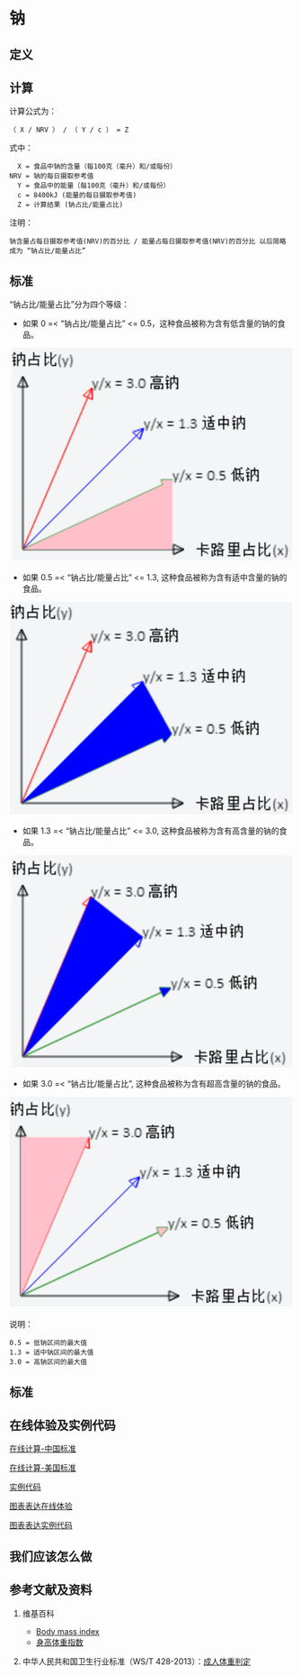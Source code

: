 # 钠

## 定义

## 计算

计算公式为： 

	（ X / NRV ） / （ Y / c ） = Z

式中： 

	  X = 食品中钠的含量（每100克（毫升）和/或每份）	  
    NRV = 钠的每日摄取参考值
	  Y = 食品中的能量（每100克（毫升）和/或每份）
	  c = 8400kJ (能量的每日摄取参考值)
	  Z = 计算结果 (钠占比/能量占比)

注明：

	钠含量占每日摄取参考值(NRV)的百分比 / 能量占每日摄取参考值(NRV)的百分比 以后简略成为 “钠占比/能量占比”	

## 标准

“钠占比/能量占比”分为四个等级：

- 如果 0 =< “钠占比/能量占比” <= 0.5，这种食品被称为含有低含量的钠的食品。

![食品的算法](/images/食品的分析算法/钠/食品的分析算法-算法-低钠区间.png)

- 如果 0.5 =< “钠占比/能量占比” <= 1.3, 这种食品被称为含有适中含量的钠的食品。

![食品的算法](/images/食品的分析算法/钠/食品的分析算法-算法-适中钠区间.png)

- 如果 1.3 =< “钠占比/能量占比” <= 3.0, 这种食品被称为含有高含量的钠的食品。

![食品的算法](/images/食品的分析算法/钠/食品的分析算法-算法-高钠区间.png)

- 如果 3.0 =< “钠占比/能量占比”, 这种食品被称为含有超高含量的钠的食品。

![食品的算法](/images/食品的分析算法/钠/食品的分析算法-算法-超高钠区间.png)


说明：

	0.5 = 低钠区间的最大值
	1.3 = 适中钠区间的最大值
	3.0 = 高钠区间的最大值


## 标准

## 在线体验及实例代码

[在线计算-中国标准](https://jsfiddle.net/quanbinn/oa9d3L1n/)

[在线计算-美国标准](https://jsfiddle.net/quanbinn/zhyvyzhd/)

[实例代码](https://github.com/quanbinn/Basic-Health-Knowledge-We-Need-To-Learn/tree/master/code/%E9%A3%9F%E5%93%81%E7%9A%84%E5%88%86%E6%9E%90%E7%AE%97%E6%B3%95/%E9%92%A0)

[图表表达在线体验](https://jsfiddle.net/quanbinn/f943ge4L/)

[图表表达实例代码](https://github.com/quanbinn/Basic-Health-Knowledge-We-Need-To-Learn/tree/master/code/%E9%99%84%E5%BD%95-%E5%9B%BE%E8%A1%A8%E8%A1%A8%E8%BE%BE/%E9%A3%9F%E5%93%81%E7%9A%84%E5%88%86%E6%9E%90%E7%AE%97%E6%B3%95/%E9%92%A0)

## 我们应该怎么做

## 参考文献及资料

1. 维基百科
	- [Body mass index](https://en.wikipedia.org/wiki/Body_mass_index)
	- [身高体重指数](https://zh.wikipedia.org/wiki/%E8%BA%AB%E9%AB%98%E9%AB%94%E9%87%8D%E6%8C%87%E6%95%B8)

2. 中华人民共和国卫生行业标准（WS/T 428-2013）：[成人体重判定](http://www.moh.gov.cn/ewebeditor/uploadfile/2013/08/20130808135715967.pdf)

